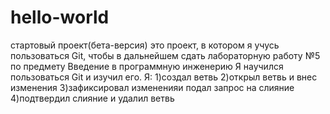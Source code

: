 # hello-world
стартовый проект(бета-версия)
это проект, в котором я учусь пользоваться Git, чтобы в дальнейшем сдать лабораторную работу №5 по предмету Введение в программную инженерию
Я научился пользоваться Git и изучил его. 
Я: 
1)создал ветвь 
2)открыл ветвь и внес изменения 
3)зафиксировал измененияи подал запрос на слияние
4)подтвердил слияние и удалил ветвь
